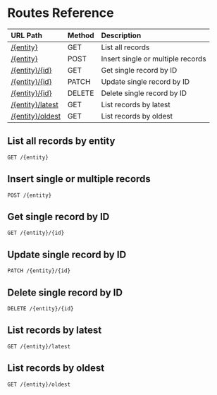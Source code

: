 # Routes Reference

| URL Path         | Method | Description |
| :--------------- | :----- | :---------- |
| [/{entity}](#list-all-records-by-entity) | GET | List all records |
| [/{entity}](#insert-single-or-multiple-records) | POST   | Insert single or multiple records |
| [/{entity}/{id}](#get-single-record-by-ID) | GET | Get single record by ID |
| [/{entity}/{id}](#update-single-record-by-ID) | PATCH  | Update single record by ID |
| [/{entity}/{id}](#delete-single-record-by-ID) | DELETE | Delete single record by ID |
| [/{entity}/latest](#list-records-by-oldest) | GET | List records by latest |
| [/{entity}/oldest](#list-records-by-oldest) | GET | List records by oldest |

## List all records by entity

```
GET /{entity}
```

## Insert single or multiple records

```
POST /{entity}
```

## Get single record by ID

```
GET /{entity}/{id}
```

## Update single record by ID

```
PATCH /{entity}/{id}
```

## Delete single record by ID

```
DELETE /{entity}/{id}
```

## List records by latest

```
GET /{entity}/latest
```

## List records by oldest

```
GET /{entity}/oldest
```
